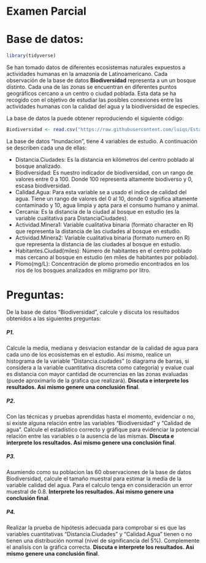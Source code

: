 Examen Parcial
================

# Base de datos:

``` r
library(tidyverse)
```

Se han tomado datos de diferentes ecosistemas naturales expuestos a
actividades humanas en la amazonia de Latinoamericano. Cada observación
de la base de datos **Biodiversidad** representa a un un bosque
distinto. Cada una de las zonas se encuentran en diferentes puntos
geográficos cercano a un centro o ciudad poblada. Esta data se ha
recogido con el objetivo de estudiar las posibles conexiones entre las
actividades humanas con la calidad del agua y la biodiversidad de
especies.

La base de datos la puede obtener reproduciendo el siguiente código:

``` r
Biodiversidad <- read.csv("https://raw.githubusercontent.com/luiqs/Estadistica-Aplicada/main/PDB/Biodiversidad.csv")
```

La base de datos “Inundacion”, tiene 4 variables de estudio. A
continuación se describen cada una de ellas:

-   Distancia.Ciudades: Es la distancia en kilómetros del centro poblado
    al bosque analizado.
-   Biodiversidad: Es nuestro indicador de biodiversidad, con un rango
    de valores entre 0 a 100. Donde 100 representa altamente biodiverso
    y 0, escasa biodiversidad.
-   Calidad.Agua: Para esta variable se a usado el indice de calidad del
    agua. Tiene un rango de valores del 0 al 10, donde 0 significa
    altamente contaminado y 10, agua limpia y apta para el consumo
    humano y animal.
-   Cercania: Es la distancia de la ciudad al bosque en estudio (es la
    variable cualitativa para DistanciaCiudades).
-   Actividad.Minera1: Variable cualitativa binaria (formato character
    en R) que representa la distancia de las ciudades al bosque en
    estudio.
-   Actividad.Minera2: Variable cualitativa binaria (formato numero
    en R) que representa la distancia de las ciudades al bosque en
    estudio.
-   Habitantes.Ciudad(miles): Número de habitantes en el centro poblado
    mas cercano al bosque en estudio (en miles de habitantes por
    poblado).
-   Plomo(mg/L): Concentración de plomo promedio encontrados en los ríos
    de los bosques analizados en miligramo por litro.

# Preguntas:

De la base de datos “Biodiversidad”, calcule y discuta los resultados
obtenidos a las siguientes preguntas:

##### P1.

Calcule la media, mediana y desviacion estandar de la calidad de agua
para cada uno de los ecosistemas en el estudio. Asi mismo, realice un
histograma de la variable “Distancia.ciudades” (o diagrama de barras, si
considera a la variable cuantitativa discreta como categoria) y evalue
cual es distancia con mayor cantidad de ocurrencias en las zonas
evaluadas (puede aproximarlo de la grafica que realizará). **Discuta e
interprete los resultados. Asi mismo genere una conclusión final**.

##### P2.

Con las técnicas y pruebas aprendidas hasta el momento, evidenciar o no,
si existe alguna relación entre las variables “Biodiversidad” y “Calidad
de agua”. Calcule el estadístico correcto y gráfique para evidenciar la
potencial relación entre las variables o la ausencia de las mismas.
**Discuta e interprete los resultados. Asi mismo genere una conclusión
final**.

##### P3.

Asumiendo como su poblacion las 60 observaciones de la base de datos
Biodiversidad, calcule el tamaño muestral para estimar la media de la
variable calidad del agua. Para el calculo tenga en consideración un
error muestral de 0.8. **Interprete los resultados. Asi mismo genere una
conclusión final**.

##### P4.

Realizar la prueba de hipótesis adecuada para comprobar si es que las
variables cuantitativas “Distancia.Ciudades” y “Calidad.Agua” tienen o
no tienen una distribución normal (nivel de significancia del 5%).
Complemente el analisis con la gráfica correcta. **Discuta e interprete
los resultados. Asi mismo genere una conclusión final**.
